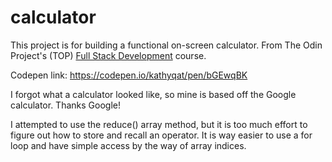 # calculator

This project is for building a functional on-screen calculator. From The Odin Project's (TOP) [Full Stack Development](https://www.theodinproject.com/courses/web-development-101/lessons/calculator) course.

Codepen link: https://codepen.io/kathyqat/pen/bGEwqBK

I forgot what a calculator looked like, so mine is based off the Google calculator. Thanks Google!

I attempted to use the reduce() array method, but it is too much effort to figure out how to store and recall an operator. It is way easier to use a for loop and have simple access by the way of array indices.